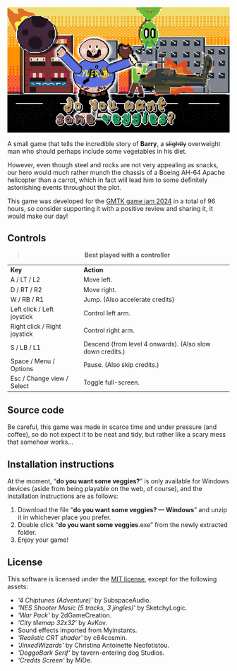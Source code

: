 <div align="center"><img src="./assets/sprites/splash_screen.png"></div>

A small game that tells the incredible story of **Barry**, a ~~slightly~~ overweight man who should perhaps include some vegetables in his diet.

However, even though steel and rocks are not very appealing as snacks, our hero would much rather munch the chassis of a Boeing AH-64 Apache helicopter than a carrot, which in fact will lead him to some definitely astonishing events throughout the plot.

This game was developed for the [GMTK game jam 2024](https://itch.io/jam/gmtk-2024) in a total of 96 hours, so consider supporting it with a positive review and sharing it, it would make our day!

## Controls
<div align="center"><blockquote><b>Best played with a controller</b></blockquote></div>
<table><tbody><tr><td class="text-center"><strong>Key</strong></td><td><strong>Action</strong></td></tr><tr><td>A / LT / L2</td><td>Move left.</td></tr><tr><td>D / RT / R2</td><td>Move right.</td></tr><tr><td>W / RB / R1</td><td>Jump. (Also accelerate credits)</td></tr><tr><td>Left click /&nbsp;Left joystick</td><td>Control left arm.</td></tr><tr><td>Right click / Right joystick</td><td>Control right arm.</td></tr><tr><td>S / LB / L1</td><td>Descend (from level 4 onwards). (Also slow down credits.)</td></tr><tr><td>Space / Menu / Options</td><td>Pause. (Also skip credits.)</td></tr><tr><td>Esc / Change view / Select</td><td>Toggle full-screen.</td></tr></tbody></table>

## Source code
Be careful, this game was made in scarce time and under pressure (and coffee), so do not expect it to be neat and tidy, but rather like a scary mess that somehow works...

## Installation instructions
At the moment, “**do you want some veggies?**” is only available for Windows devices (aside from being playable on the web, of course), and the installation instructions are as follows:

1. Download the file “**do you want some veggies? — Windows**” and unzip it in whichever place you prefer.
2. Double click “**do you want some veggies**.exe” from the newly extracted folder.
3. Enjoy your game!

## License
This software is licensed under the [MIT license](LICENSE), except for the following assets:
* *'4 Chiptunes (Adventure)'* by SubspaceAudio.
* *'NES Shooter Music (5 tracks, 3 jingles)'* by SketchyLogic.
* *'War Pack'* by 2dGameCreation.
* *'City tilemap 32x32'* by AvKov.
* Sound effects imported from Myinstants.
* *'Realistic CRT shader'* by c64cosmin.
* *'JinxedWizards'* by Christina Antoinette Neofotistou.
* *'DoggoBark Serif'* by tavern-entering dog Studios.
* *'Credits Screen'* by MiDe.